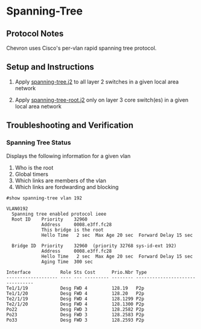 # Spanning-Tree

## Protocol Notes

Chevron uses Cisco's per-vlan rapid spanning tree protocol.

## Setup and Instructions

1. Apply [spanning-tree.j2](spanning-tree.j2) to all layer 2 switches in a given local area network  

1. Apply [spanning-tree-root.j2](spanning-tree-root.j2) only on layer 3 core switch(es) in a given local area network

## Troubleshooting and Verification

### Spanning Tree Status

Displays the following information for a given vlan

1. Who is the root
1. Global timers
1. Which links are members of the vlan
1. Which links are fordwarding and blocking

```
#show spanning-tree vlan 192

VLAN0192
  Spanning tree enabled protocol ieee
  Root ID    Priority    32960
             Address     0008.e3ff.fc28
             This bridge is the root
             Hello Time   2 sec  Max Age 20 sec  Forward Delay 15 sec

  Bridge ID  Priority    32960  (priority 32768 sys-id-ext 192)
             Address     0008.e3ff.fc28
             Hello Time   2 sec  Max Age 20 sec  Forward Delay 15 sec
             Aging Time  300 sec

Interface           Role Sts Cost      Prio.Nbr Type
------------------- ---- --- --------- -------- --------------------------------
Te1/1/19            Desg FWD 4         128.19   P2p 
Te1/1/20            Desg FWD 4         128.20   P2p 
Te2/1/19            Desg FWD 4         128.1299 P2p 
Te2/1/20            Desg FWD 4         128.1300 P2p 
Po22                Desg FWD 3         128.2582 P2p 
Po23                Desg FWD 3         128.2583 P2p 
Po33                Desg FWD 3         128.2593 P2p 
```   
